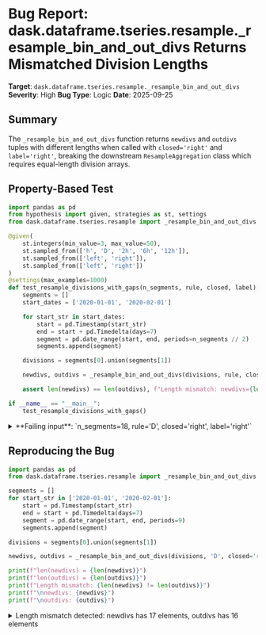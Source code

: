 # Bug Report: dask.dataframe.tseries.resample._resample_bin_and_out_divs Returns Mismatched Division Lengths

**Target**: `dask.dataframe.tseries.resample._resample_bin_and_out_divs`
**Severity**: High
**Bug Type**: Logic
**Date**: 2025-09-25

## Summary

The `_resample_bin_and_out_divs` function returns `newdivs` and `outdivs` tuples with different lengths when called with `closed='right'` and `label='right'`, breaking the downstream `ResampleAggregation` class which requires equal-length division arrays.

## Property-Based Test

```python
import pandas as pd
from hypothesis import given, strategies as st, settings
from dask.dataframe.tseries.resample import _resample_bin_and_out_divs

@given(
    st.integers(min_value=3, max_value=50),
    st.sampled_from(['h', 'D', '2h', '6h', '12h']),
    st.sampled_from(['left', 'right']),
    st.sampled_from(['left', 'right'])
)
@settings(max_examples=1000)
def test_resample_divisions_with_gaps(n_segments, rule, closed, label):
    segments = []
    start_dates = ['2020-01-01', '2020-02-01']

    for start_str in start_dates:
        start = pd.Timestamp(start_str)
        end = start + pd.Timedelta(days=7)
        segment = pd.date_range(start, end, periods=n_segments // 2)
        segments.append(segment)

    divisions = segments[0].union(segments[1])

    newdivs, outdivs = _resample_bin_and_out_divs(divisions, rule, closed=closed, label=label)

    assert len(newdivs) == len(outdivs), f"Length mismatch: newdivs={len(newdivs)}, outdivs={len(outdivs)}"

if __name__ == "__main__":
    test_resample_divisions_with_gaps()
```

<details>

<summary>
**Failing input**: `n_segments=18, rule='D', closed='right', label='right'`
</summary>
```
Traceback (most recent call last):
  File "/home/npc/pbt/agentic-pbt/worker_/43/hypo.py", line 29, in <module>
    test_resample_divisions_with_gaps()
    ~~~~~~~~~~~~~~~~~~~~~~~~~~~~~~~~~^^
  File "/home/npc/pbt/agentic-pbt/worker_/43/hypo.py", line 6, in test_resample_divisions_with_gaps
    st.integers(min_value=3, max_value=50),
               ^^^
  File "/home/npc/miniconda/lib/python3.13/site-packages/hypothesis/core.py", line 2124, in wrapped_test
    raise the_error_hypothesis_found
  File "/home/npc/pbt/agentic-pbt/worker_/43/hypo.py", line 26, in test_resample_divisions_with_gaps
    assert len(newdivs) == len(outdivs), f"Length mismatch: newdivs={len(newdivs)}, outdivs={len(outdivs)}"
           ^^^^^^^^^^^^^^^^^^^^^^^^^^^^
AssertionError: Length mismatch: newdivs=17, outdivs=16
Falsifying example: test_resample_divisions_with_gaps(
    n_segments=18,
    rule='D',
    closed='right',
    label='right',
)
```
</details>

## Reproducing the Bug

```python
import pandas as pd
from dask.dataframe.tseries.resample import _resample_bin_and_out_divs

segments = []
for start_str in ['2020-01-01', '2020-02-01']:
    start = pd.Timestamp(start_str)
    end = start + pd.Timedelta(days=7)
    segment = pd.date_range(start, end, periods=9)
    segments.append(segment)

divisions = segments[0].union(segments[1])

newdivs, outdivs = _resample_bin_and_out_divs(divisions, 'D', closed='right', label='right')

print(f"len(newdivs) = {len(newdivs)}")
print(f"len(outdivs) = {len(outdivs)}")
print(f"Length mismatch: {len(newdivs) != len(outdivs)}")
print(f"\nnewdivs: {newdivs}")
print(f"\noutdivs: {outdivs}")
```

<details>

<summary>
Length mismatch detected: newdivs has 17 elements, outdivs has 16 elements
</summary>
```
len(newdivs) = 17
len(outdivs) = 16
Length mismatch: True

newdivs: (Timestamp('2020-01-01 00:00:00'), Timestamp('2020-01-01 00:00:00.000000001'), Timestamp('2020-01-02 00:00:00.000000001'), Timestamp('2020-01-03 00:00:00.000000001'), Timestamp('2020-01-04 00:00:00.000000001'), Timestamp('2020-01-05 00:00:00.000000001'), Timestamp('2020-01-06 00:00:00.000000001'), Timestamp('2020-01-07 00:00:00.000000001'), Timestamp('2020-01-31 00:00:00.000000001'), Timestamp('2020-02-01 00:00:00.000000001'), Timestamp('2020-02-02 00:00:00.000000001'), Timestamp('2020-02-03 00:00:00.000000001'), Timestamp('2020-02-04 00:00:00.000000001'), Timestamp('2020-02-05 00:00:00.000000001'), Timestamp('2020-02-06 00:00:00.000000001'), Timestamp('2020-02-07 00:00:00.000000001'), Timestamp('2020-02-08 00:00:00.000000001'))

outdivs: (Timestamp('2020-01-01 00:00:00'), Timestamp('2020-01-02 00:00:00'), Timestamp('2020-01-03 00:00:00'), Timestamp('2020-01-04 00:00:00'), Timestamp('2020-01-05 00:00:00'), Timestamp('2020-01-06 00:00:00'), Timestamp('2020-01-07 00:00:00'), Timestamp('2020-01-08 00:00:00'), Timestamp('2020-02-01 00:00:00'), Timestamp('2020-02-02 00:00:00'), Timestamp('2020-02-03 00:00:00'), Timestamp('2020-02-04 00:00:00'), Timestamp('2020-02-05 00:00:00'), Timestamp('2020-02-06 00:00:00'), Timestamp('2020-02-07 00:00:00'), Timestamp('2020-02-08 00:00:00'))
```
</details>

## Why This Is A Bug

This violates an implicit contract between `_resample_bin_and_out_divs` and its consumer `ResampleAggregation`. The `ResampleAggregation` class expects `divisions_left` and `divisions_right` to have equal lengths:

1. In `ResampleReduction._lower()` (lines 160-164), it creates `BlockwiseDep` objects from the output divisions assuming parallel structure
2. In `ResampleAggregation._divisions()` (line 194), it constructs the final divisions by concatenating all elements from `divisions_left` with the last element of `divisions_right`
3. The blockwise operations in `ResampleAggregation._blockwise_arg()` (lines 196-199) iterate over these divisions assuming equal indexing

When lengths differ, the blockwise operations fail with index out of bounds errors or produce corrupted data. The bug occurs specifically when both `closed='right'` and `label='right'` are set, triggering a code path in lines 90-102 where `newdivs` gets updated via the setter but `outdivs` does not when `outdivs[-1] == divisions[-1]`.

## Relevant Context

The bug manifests in the adjustment logic at the end of `_resample_bin_and_out_divs` (lines 90-102 of `/home/npc/pbt/agentic-pbt/envs/dask_env/lib/python3.13/site-packages/dask/dataframe/tseries/resample.py`):

- When `newdivs[-1] < divisions[-1]`, the code determines whether to append or update the last element
- A setter function is created based on whether the array needs to grow
- The setter is always called on `newdivs` (line 97)
- The setter is conditionally called on `outdivs` based on its relationship to `divisions[-1]`
- When `outdivs[-1] == divisions[-1]`, no setter is called on `outdivs`, creating the length mismatch

This is a logic error where one branch (the equality case) fails to maintain the parallel structure between the two arrays.

## Proposed Fix

```diff
--- a/dask/dataframe/tseries/resample.py
+++ b/dask/dataframe/tseries/resample.py
@@ -95,9 +95,11 @@ def _resample_bin_and_out_divs(divisions, rule, closed="left", label="left"):
         else:
             setter = lambda a, val: a.__setitem__(-1, val)
         setter(newdivs, divisions[-1] + res)
         if outdivs[-1] > divisions[-1]:
             setter(outdivs, outdivs[-1])
         elif outdivs[-1] < divisions[-1]:
             setter(outdivs, temp.index[-1])
+        else:  # outdivs[-1] == divisions[-1]
+            setter(outdivs, outdivs[-1])

     return tuple(map(pd.Timestamp, newdivs)), tuple(map(pd.Timestamp, outdivs))
```